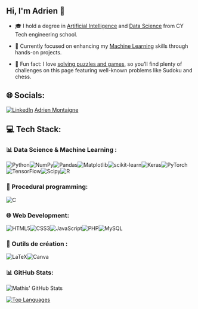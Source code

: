 <!-- lvl 1 : Simple bio and stats -->

## Hi, I'm Adrien 👋

- 🎓 I hold a degree in <u>Artificial Intelligence</u> and  <u>Data Science</u> from CY Tech engineering school.

- 🔭 Currently focused on enhancing my <u>Machine Learning</u> skills through hands-on projects.

- 🧩 Fun fact: I love <u>solving puzzles and games</u>, so you’ll find plenty of challenges on this page featuring well-known problems like Sudoku and chess.

  

<!-- lvl 2 : Adding skills -->

## 🌐 Socials:

[![LinkedIn](https://img.shields.io/badge/LinkedIn-%230077B5.svg?logo=linkedin&logoColor=white)](https://www.linkedin.com/in/adrien-montaigne/) [Adrien Montaigne](https://www.linkedin.com/in/adrien-montaigne/)

  

## 💻 Tech Stack:

### 📊 Data Science & Machine Learning :

![Python](https://img.shields.io/badge/python-3670A0?style=for-the-badge&logo=python&logoColor=ffdd54)![NumPy](https://img.shields.io/badge/numpy-%23013243.svg?style=for-the-badge&logo=numpy&logoColor=white)![Pandas](https://img.shields.io/badge/pandas-%23150458.svg?style=for-the-badge&logo=pandas&logoColor=white)![Matplotlib](https://img.shields.io/badge/Matplotlib-%23ffffff.svg?style=for-the-badge&logo=Matplotlib&logoColor=black)![scikit-learn](https://img.shields.io/badge/scikit--learn-%23F7931E.svg?style=for-the-badge&logo=scikit-learn&logoColor=white)![Keras](https://img.shields.io/badge/Keras-%23D00000.svg?style=for-the-badge&logo=Keras&logoColor=white)![PyTorch](https://img.shields.io/badge/PyTorch-%23EE4C2C.svg?style=for-the-badge&logo=PyTorch&logoColor=white)![TensorFlow](https://img.shields.io/badge/TensorFlow-%23FF6F00.svg?style=for-the-badge&logo=TensorFlow&logoColor=white)![Scipy](https://img.shields.io/badge/SciPy-%230C55A5.svg?style=for-the-badge&logo=scipy&logoColor=%white)![R](https://img.shields.io/badge/r-%23276DC3.svg?style=for-the-badge&logo=r&logoColor=white)  

### 🔣 Procedural programming:

![C](https://img.shields.io/badge/c-%2300599C.svg?style=for-the-badge&logo=c&logoColor=white)

### 🌐 Web Development:

![HTML5](https://img.shields.io/badge/html5-%23E34F26.svg?style=for-the-badge&logo=html5&logoColor=white)![CSS3](https://img.shields.io/badge/css3-%231572B6.svg?style=for-the-badge&logo=css3&logoColor=white)![JavaScript](https://img.shields.io/badge/javascript-%23323330.svg?style=for-the-badge&logo=javascript&logoColor=%23F7DF1E)![PHP](https://img.shields.io/badge/php-%23777BB4.svg?style=for-the-badge&logo=php&logoColor=white)![MySQL](https://img.shields.io/badge/mysql-4479A1.svg?style=for-the-badge&logo=mysql&logoColor=white)

  

### 🎨 Outils de création :

![LaTeX](https://img.shields.io/badge/latex-%23008080.svg?style=for-the-badge&logo=latex&logoColor=white)![Canva](https://img.shields.io/badge/Canva-%2300C4CC.svg?style=for-the-badge&logo=Canva&logoColor=white)

  


  

### 📊 GitHub Stats:

![Mathis' GitHub Stats](https://github-readme-stats.vercel.app/api?username=Jasydom&show_icons=true&theme=radical)

[![Top Languages](https://github-readme-stats.vercel.app/api/top-langs/?username=Jasydom&layout=compact)](https://github.com/anuraghazra/github-readme-stats)
